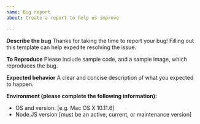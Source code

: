 ```yaml
---
name: Bug report
about: Create a report to help us improve

---
```


**Describe the bug**
Thanks for taking the time to report your bug! Filling out this template can help expedite resolving the issue.

**To Reproduce**
Please include sample code, and a sample image, which reproduces the bug.

**Expected behavior**
A clear and concise description of what you expected to happen.

**Environment (please complete the following information):**
 - OS and version: [e.g. Mac OS X 10.11.6]
 - Node.JS version [must be an active, current, or maintenance version]
